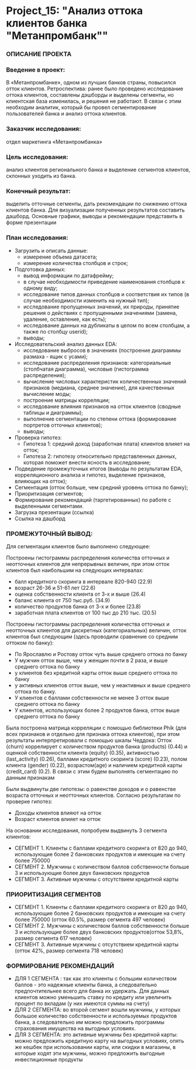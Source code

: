 # Project_15: "Анализ оттока клиентов банка "Метанпромбанк""

### ОПИСАНИЕ ПРОЕКТА

### Введение в проект: 
В «Метанпромбанке», одном из лучших банков страны, повысился отток клиентов. Ретроспектива: ранее было проведено исследование оттока клиентов, составлены дэшборды и выделены сегменты, но клиентская база изменилась, и решения не работают. В связи с этим необходим аналитик, который бы провел сегментирование пользователей банка и анализ оттока клиентов.

### Заказчик исследования: 
отдел маркетинга «Метанпромбанка»

### Цель исследования: 
анализ клиентов регионального банка и выделение сегментов клиентов, склонных уходить из банка.

### Конечный результат: 
выделить отточные сегменты, дать рекомендации по снижению оттока клиентов банка. Для визуализации полученных результатов составить дашборд. Основные графики, выводы и рекомендации представить в форме презентации

### План исследования:

* Загрузить и описать данные:
  * измерение объема датасета;
  * измерение количества столбцов и строк;
* Подготовка данных:
  * вывод информации по датафрейму;
  * в случае необходимости приведение наименования столбцов к одному виду;
  * исследование типов данных столбцов и соответствия их типов (в случае необходимости изменить на нужный тип);
  * исследование пропущенных значений, их природы, принятие решения о действиях с пропущенными значениями (замена, удаление, оставление, как есть);
  * исследование данных на дубликаты в целом по всем столбцам, а также по столбцу userid);
  * выводы;
* Исследовательский анализ данных EDA:
  * исследование выбросов в значениях (построение диаграммы размаха - ящик с усами);
  * исследование распределения признаков: категориальные (столбчатая диаграмма), числовые (гистограмма распределения);
  * вычисление числовых характеристик количественных значений признаков (медиана, среднее значение), для качественных вычисление моды;
  * построение матрицы корреляции;
  * исследование влияния признаков на отток клиентов (сводные таблицы и диаграммы);
  * выполнение сегментации по степени оттока (формирование портретов отточных клиентов);
  * выводы;
* Проверка гипотез:
  * Гипотеза 1: средний доход (заработная плата) клиентов влияет на отток;
  * Гипотеза 2: гипотезу относительно представленных данных, которая поможет внести ясность в исследование;
* Подведение промежуточных итогов (выводы по результатам EDA, корреляционного анализа и гипотез, выделение признаков, влияющих на отток);
* Сегментация (отток больше, чем средний уровень оттока по банку);
* Приоритизация сегментов;
* Формирование рекомендаций (таргетированных) по работе с выделенными сегментами.
* Загрузка презентации (ссылка)
* Ссылка на дашборд

### ПРОМЕЖУТОЧНЫЙ ВЫВОД:

Для сегментации клиентов было выполнено следующее:

Построены гистограммы распределения количества отточных и неотточных клиентов для непрерывных величин, при этом отток клиентов был наибольшим на следующих интервалах:

* балл кредитного скоринга в интервале 820-940 (22.9)
* возраст 26-36 и 51-61 лет (22.6)
* оценка собственности клиента от 3-х и выше (26.4)
* баланс клиента от 750 тыс.руб. (34.9)
* количество продуктов банка от 3-х и более (23.8)
* заработная плата клиентов от 100 тыс до 210 тыс. (20.5)
  
Построены гистограммы распределения количества отточных и неотточных клиентов для дискретных (категориальных) величин, отток клиентов был следующим (здесь проводили сравнение со средним оттоком по банку):

* По Ярославлю и Ростову отток чуть выше среднего оттока по банку
* У мужчин отток выше, чем у женщин почти в 2 раза, и выше среднего оттока по банку
* у клиентов без кредитной карты отток выше среднего оттока по банку
* у активных клиентов отток выше, чем у неактивных и выше среднего оттока по банку.
* У клиентов с баллами собственности не менее 3 отток выше среднего оттока по банку
* У клиентов, использующих более 2 продуктов банка, отток выше среднего оттока по банку
 
Была построена матрица корреляции с помощью библиотеки Phik (для всех признаков и отдельно для признака оттока клиентов), при этом результаты интерпретировали с помощью шкалы Чеддока: Отток (churn) коррелирует с количеством продуктов банка (products) (0.44) и оценкой собственности клиента (equity) (0.35), активностью (last_activity) (0.26), баллами кредитного скоринга (score) (0.23), полом клиента (gender) (0.22), возрастом(age) и наличием кредитной карты (credit_card) (0.2). В связи с этим будем выполнять сегментацию по данным признакам

Были выдвинуты две гипотезы: о равенстве доходов и о равенстве возраста отточных и неотточных клиентов. Согласно результатам по проверке гипотез:

* Доходы клиентов влияют на отток
* Возраст клиентов влияет на отток
  
На основании исследования, попробуем выдвинуть 3 сегмента клиентов:

* СЕГМЕНТ 1. Клиенты с баллами кредитного скоринга от 820 до 940, использующие более 2 банковских продуктов и имеющие на счету более 750000
* СЕГМЕНТ 2. Мужчины с количеством баллов собственности больше 3 и использующие более двух банковских продуктов
* СЕГМЕНТ 3. Активные мужчины с отсутствием кредитной карты

### ПРИОРИТИЗАЦИЯ СЕГМЕНТОВ

* СЕГМЕНТ 1. Клиенты с баллами кредитного скоринга от 820 до 940, использующие более 2 банковских продуктов и имеющие на счету более 750000 (отток 60.5%, размер сегмента 497 человек)
* СЕГМЕНТ 2. Мужчины с количеством баллов собственности больше 3 и использующие более двух банковских продуктов(отток 53,8%, размер сегмента 617 человек)
* СЕГМЕНТ 3. Активные мужчины с отсутствием кредитной карты (отток 42%, размер сегмента 718 человек)

### ФОРМИРОВАНИЕ РЕКОМЕНДАЦИЙ

* ДЛЯ 1 СЕГМЕНТА : так как это клиенты с большим количеством баллов - это надежные клиенты банка, а следовательно предпочтительнее всего для банка их удержать. Для данных клиентов можно уменьшить ставку по кредиту или увеличить процент по вкладам (у них имеются суммы на счету)
* ДЛЯ 2 СЕГМЕНТА: во второй сегмент вошли мужчины, у которых большое количество собственности и используемых продуктов банка, а следовательно им можно предложить программы страхования имущества на выгодных условиях.
* ДЛЯ 3 СЕГМЕНТА: это активные мужчины без кредитной карты: можно предложить кредитную карту на выгодных условиях, опять же кешбек при использовании карты, или скидки в магазины, в которые ходят эти мужчины, можно предложить выгодные инвестиционные продукты

